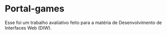 # Portal-games
Esse foi um trabalho avaliativo feito para a matéria de Desenvolvimento de Interfaces Web (DIW).
